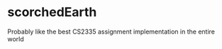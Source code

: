 scorchedEarth
=============

Probably like the best CS2335 assignment implementation in the entire world